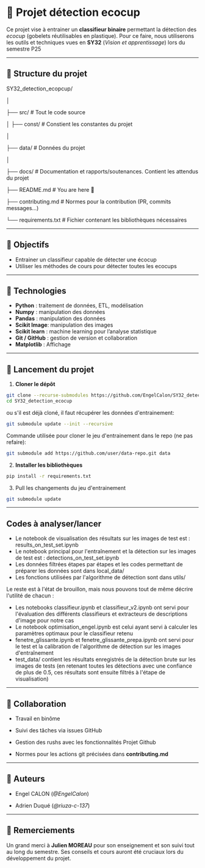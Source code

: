 # 🥤 Projet détection ecocup

Ce projet vise à entrainer un **classifieur binaire** permettant la détection des *ecocup* (gobelets réutilisables en plastique). Pour ce faire, nous utiliserons les outils et techniques vues en **SY32** (*Vision et apprentissage*) lors du semestre P25

---

## 📁 Structure du projet

SY32_detection_ecopcup/

│

├── src/                      # Tout le code source

│   ├── const/                # Constient les constantes du projet

│

├── data/                     # Données du projet

│

├── docs/                     # Documentation et rapports/soutenances. Contient les attendus du projet

├── README.md                 # You are here 📌

├── contributing.md                 # Normes pour la contribution (PR, commits messages...)

└── requirements.txt          # Fichier contenant les bibliothèques nécessaires

---

## 🎯 Objectifs

- Entrainer un classifieur capable de détecter une écocup
- Utiliser les méthodes de cours pour détecter toutes les ecocups

---

## 🔧 Technologies

- **Python** : traitement de données, ETL, modélisation
- **Numpy** : manipulation des données
- **Pandas** : manipulation des données
- **Scikit Image**: manipulation des images
- **Scikit learn** : machine learning pour l’analyse statistique
- **Git / GitHub** : gestion de version et collaboration
- **Matplotlib** : Affichage

---

## 🚀 Lancement du projet

1. **Cloner le dépôt**
```bash
git clone --recurse-submodules https://github.com/EngelCalon/SY32_detection_ecocup.git
cd SY32_detection_ecocup
```
ou s'il est déjà cloné, il faut récupérer les données d'entrainement:

```bash
git submodule update --init --recursive
```

Commande utilisée pour cloner le jeu d'entrainement dans le repo (ne pas refaire):

```bash
git submodule add https://github.com/user/data-repo.git data
```

2. **Installer les bibliothèques**
```bash
pip install -r requirements.txt
```

3. Pull les changements du jeu d'entrainement

```bash
git submodule update
```

---

## Codes à analyser/lancer

- Le notebook de visualisation des résultats sur les images de test est : results_on_test_set.ipynb
- Le notebook principal pour l'entraînement et la détection sur les images de test est : detections_on_test_set.ipynb
- Les données filtrées étapes par étapes et les codes permettant de préparer les données sont dans local_data/
- Les fonctions utilisées par l'algorithme de détection sont dans utils/

Le reste est à l'état de brouillon, mais nous pouvons tout de même décrire l'utilité de chacun : 

- Les notebooks classifieur.ipynb et classifieur_v2.ipynb ont servi pour l'évaluation des différents classifieurs et extracteurs de descriptions d'image pour notre cas
- Le notebook optimisation_engel.ipynb est celui ayant servi à calculer les paramètres optimaux pour le classifieur retenu
- fenetre_glissante.ipynb et fenetre_glissante_prepa.ipynb ont servi pour le test et la calibration de l'algorithme de détection sur les images d'entraînement 
- test_data/ contient les résultats enregistrés de la détection brute sur les images de tests (en retenant toutes les détections avec une confiance de plus de 0.5, ces résultats sont ensuite filtrés à l'étape de visualisation)
---

## 👥 Collaboration

- Travail en binôme

- Suivi des tâches via issues GitHub

- Gestion des rushs avec les fonctionnalités Projet Github

- Normes pour les actions git précisées dans **contributing.md**

---

## 🧠 Auteurs

- Engel CALON (*@EngelCalon*)

- Adrien Duqué (*@riuza-c-137*)

---

## 🙏 Remerciements

Un grand merci à **Julien MOREAU** pour son enseignement et son suivi tout au long du semestre. Ses conseils et cours auront été cruciaux lors du développement du projet.

